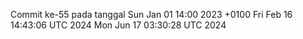 Commit ke-55 pada tanggal Sun Jan 01 14:00 2023 +0100
Fri Feb 16 14:43:06 UTC 2024
Mon Jun 17 03:30:28 UTC 2024
